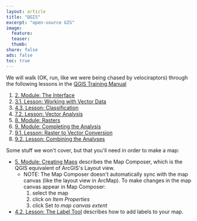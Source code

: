 ```yaml
---
layout: article
title: "QGIS"
excerpt: "open-source GIS"
image:
  feature:
  teaser:
  thumb:
share: false
ads: false
toc: true
---
```


We will walk (OK, run, like we were being chased by velociraptors) through the following lessons in the [QGIS Training Manual](http://docs.qgis.org/2.2/en/docs/training_manual/)

1. [2. Module: The Interface](http://docs.qgis.org/2.2/en/docs/training_manual/introduction/index.html)
2. [3.1. Lesson: Working with Vector Data](http://docs.qgis.org/2.2/en/docs/training_manual/basic_map/vector_data.html)
3. [4.3. Lesson: Classification](http://docs.qgis.org/2.2/en/docs/training_manual/vector_classification/classification.html)
4. [7.2. Lesson: Vector Analysis](http://docs.qgis.org/2.2/en/docs/training_manual/vector_analysis/basic_analysis.html)
5. [8. Module: Rasters](http://docs.qgis.org/2.2/en/docs/training_manual/rasters/index.html)
6. [9. Module: Completing the Analysis](http://docs.qgis.org/2.2/en/docs/training_manual/complete_analysis/index.html)
7. [9.1. Lesson: Raster to Vector Conversion](http://docs.qgis.org/2.2/en/docs/training_manual/complete_analysis/raster_to_vector.html)
8. [9.2. Lesson: Combining the Analyses](http://docs.qgis.org/2.2/en/docs/training_manual/complete_analysis/analysis_combination.html)

Some stuff we won't cover, but that you'll need in order to make a map:

* [5. Module: Creating Maps](http://docs.qgis.org/2.2/en/docs/training_manual/map_composer/index.html) describes the Map Composer, which is the QGIS equivalent of ArcGIS's Layout view.
    * NOTE: The Map Composer doesn't automatically sync with the map canvas (like the layout view in ArcMap). To make changes in the map canvas appear in Map Composer:
        1. select the map
        2. click on *Item Properties*
        3. click Set *to map canvas extent*
* [4.2. Lesson: The Label Tool](http://docs.qgis.org/2.2/en/docs/training_manual/vector_classification/label_tool.html) describes how to add labels to your map.
